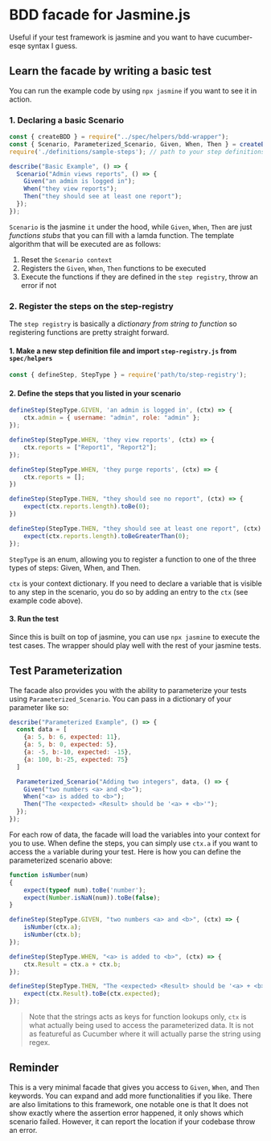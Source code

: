 # BDD facade for Jasmine.js

Useful if your test framework is jasmine and you want to have cucumber-esqe syntax I guess.

## Learn the facade by writing a basic test
You can run the example code by using `npx jasmine` if you want to see it in action.

### 1. Declaring a basic Scenario
```js
const { createBDD } = require("../spec/helpers/bdd-wrapper");
const { Scenario, Parameterized_Scenario, Given, When, Then } = createBDD();
require('./definitions/sample-steps'); // path to your step definitions

describe("Basic Example", () => {
  Scenario("Admin views reports", () => {
    Given("an admin is logged in");
    When("they view reports");
    Then("they should see at least one report");
  });
});
```
`Scenario` is the jasmine `it` under the hood, while `Given`, `When`, `Then` are just *functions stubs* that you can fill with a lamda function. The template algorithm that will be executed are as follows:

1. Reset the `Scenario context`
2. Registers the `Given`, `When`, `Then` functions to be executed
3. Execute the functions if they are defined in the `step registry`, throw an error if not

### 2. Register the steps on the step-registry

The `step registry` is basically a *dictionary from string to function* so registering functions are pretty straight forward.

#### 1. Make a new step definition file and import `step-registry.js` from `spec/helpers`
```js
const { defineStep, StepType } = require('path/to/step-registry');
```
#### 2. Define the steps that you listed in your scenario
```js
defineStep(StepType.GIVEN, 'an admin is logged in', (ctx) => {
    ctx.admin = { username: "admin", role: "admin" };
});

defineStep(StepType.WHEN, 'they view reports', (ctx) => {
    ctx.reports = ["Report1", "Report2"];
});

defineStep(StepType.WHEN, 'they purge reports', (ctx) => {
    ctx.reports = [];
})

defineStep(StepType.THEN, "they should see no report", (ctx) => {
    expect(ctx.reports.length).toBe(0);
})

defineStep(StepType.THEN, "they should see at least one report", (ctx) => {
    expect(ctx.reports.length).toBeGreaterThan(0);
});
```
`StepType` is an enum, allowing you to register a function to one of the three types of steps: Given, When, and Then.

`ctx` is your context dictionary. If you need to declare a variable that is visible to any step in the scenario, you do so by adding an entry to the `ctx` (see example code above).

#### 3. Run the test
Since this is built on top of jasmine, you can use `npx jasmine` to execute the test cases. The wrapper should play well with the rest of your jasmine tests.

## Test Parameterization
The facade also provides you with the ability to parameterize your tests using `Parameterized_Scenario`. You can pass in a dictionary of your parameter like so:
```js
describe("Parameterized Example", () => {
  const data = [
    {a: 5, b: 6, expected: 11},
    {a: 5, b: 0, expected: 5},
    {a: -5, b:-10, expected: -15},
    {a: 100, b:-25, expected: 75}
  ]

  Parameterized_Scenario("Adding two integers", data, () => {
    Given("two numbers <a> and <b>");
    When("<a> is added to <b>");
    Then("The <expected> <Result> should be '<a> + <b>'");
  });
});
```
For each row of data, the facade will load the variables into your context for you to use. When define the steps, you can simply use `ctx.a` if you want to access the `a` variable during your test. Here is how you can define the parameterized scenario above:
```js
function isNumber(num)
{
    expect(typeof num).toBe('number');
    expect(Number.isNaN(num)).toBe(false);
}

defineStep(StepType.GIVEN, "two numbers <a> and <b>", (ctx) => {
    isNumber(ctx.a);
    isNumber(ctx.b);
});

defineStep(StepType.WHEN, "<a> is added to <b>", (ctx) => {
    ctx.Result = ctx.a + ctx.b;
});

defineStep(StepType.THEN, "The <expected> <Result> should be '<a> + <b>'", (ctx) => {
    expect(ctx.Result).toBe(ctx.expected); 
});
```
> Note that the strings acts as keys for function lookups only, `ctx` is what actually being used to access the parameterized data. It is not as featureful as Cucumber where it will actually parse the string using regex.

## Reminder
This is a very minimal facade that gives you access to `Given`, `When`, and `Then` keywords. You can expand and add more functionalities if you like. There are also limitations to this framework, one notable one is that It does not show exactly where the assertion error happened, it only shows which scenario failed. However, it can report the location if your codebase throw an error.

